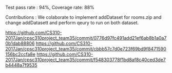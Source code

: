 Test pass rate : 94%, Coverage rate: 88%

Contributions : We colaborate to implement addDataset for rooms.zip and change addDatasett and perform qeury to run on both dataset.

https://github.com/CS310-2017Jan/cpsc310project_team35/commit/0776d97fc491add21ef6ab8b1a0a70b1dab88806
https://github.com/CS310-2017Jan/cpsc310project_team35/commit/cbbb57c7d0e723f69bd9f8471590156bc2ccfa8e
https://github.com/CS310-2017Jan/cpsc310project_team35/commit/f548303778f1bd8af8c40ced3de7b4448a7f9535